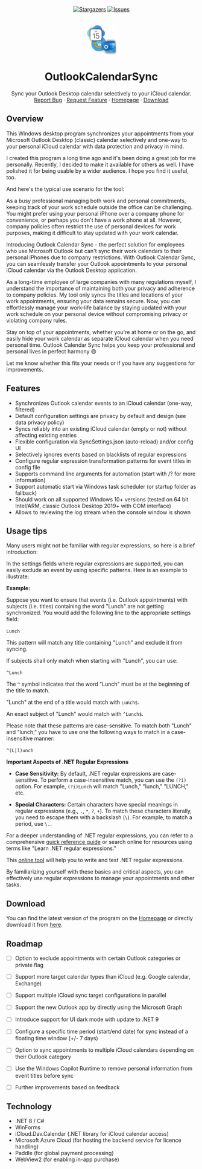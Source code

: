 <!-- SHIELDS -->
<div align="center">

[![Stargazers][stars-shield]][stars-url]
[![Issues][issues-shield]][issues-url]

</div>

<!-- PROJECT LOGO -->
<br />
<div align="center">
  <a href="https://github.com/thgossler/OutlookCalendarSync-pub">
    <img src="images/logo.png" alt="Logo" width="80" height="80">
  </a>

  <h1 align="center">OutlookCalendarSync</h1>

  <p align="center">
    Sync your Outlook Desktop calendar selectively to your iCloud calendar.
    <br />
    <a href="https://github.com/thgossler/OutlookCalendarSync-pub/issues">Report Bug</a>
    ·
    <a href="https://github.com/thgossler/OutlookCalendarSync-pub/issues">Request Feature</a>
    ·
    <a href="https://www.apps.thomas-gossler.de/OutlookCalendarSync/">Homepage</a>
    ·
    <a href="https://thomasgossler.blob.core.windows.net/outlookcalendarsync/OutlookCalendarSync-Setup.exe">Download</a>
  </p>
</div>


## Overview

This Windows desktop program synchronizes your appointments from your Microsoft Outlook Desktop (classic) calendar 
selectively and one-way to your personal iCloud calendar with data protection and privacy in mind.

I created this program a long time ago and it's been doing a great job for me personally. Recently, I decided to make
it available for others as well. I have polished it for being usable by a wider audience. I hope you find it useful, too. 

And here's the typical use scenario for the tool:

As a busy professional managing both work and personal commitments, keeping track of your work schedule outside the
office can be challenging. You might prefer using your personal iPhone over a company phone for convenience, or perhaps
you don't have a work phone at all. However, company policies often restrict the use of personal devices for work
purposes, making it difficult to stay updated with your work calendar.

Introducing Outlook Calendar Sync - the perfect solution for employees who use Microsoft Outlook but can't sync their
work calendars to their personal iPhones due to company restrictions. With Outlook Calendar Sync, you can seamlessly
transfer your Outlook appointments to your personal iCloud calendar via the Outlook Desktop application.

As a long-time employee of large companies with many regulations myself, I understand the importance of maintaining both
your privacy and adherence to company policies. My tool only syncs the titles and locations of your work appointments,
ensuring your data remains secure. Now, you can effortlessly manage your work-life balance by staying updated with your
work schedule on your personal device without compromising privacy or violating company rules.

Stay on top of your appointments, whether you're at home or on the go, and easily hide your work calendar as separate
iCloud calendar when you need personal time. Outlook Calendar Sync helps you keep your professional and personal lives
in perfect harmony :smile:

Let me know whether this fits your needs or if you have any suggestions for improvements.


## Features

- Synchronizes Outlook calendar events to an iCloud calendar (one-way, filtered)
- Default configuration settings are privacy by default and design (see data privacy policy)
- Syncs reliably into an existing iCloud calendar (empty or not) without affecting existing entries
- Flexible configuration via SyncSettings.json (auto-reload) and/or config UI
- Selectively ignores events based on blacklists of regular expressions
- Configure regular expression transformation patterns for event titles in config file
- Supports command line arguments for automation (start with /? for more information)
- Support automatic start via Windows task scheduler (or startup folder as fallback)
- Should work on all supported Windows 10+ versions (tested on 64 bit Intel/ARM, classic Outlook Desktop 2019+ with COM interface)
- Allows to reviewing the log stream when the console window is shown


## Usage tips

Many users might not be familiar with regular expressions, so here is a brief introduction:

In the settings fields where regular expressions are supported, you can easily exclude an event by using specific patterns. Here is an example to illustrate:

**Example:**

Suppose you want to ensure that events (i.e. Outlook appointments) with subjects (i.e. titles) containing the word "Lunch" are not getting synchronized. You would add the following line to the appropriate settings field:

`Lunch`

This pattern will match any title containing "Lunch" and exclude it from syncing. 

If subjects shall only match when starting with "Lunch", you can use:

`^Lunch`

The `^` symbol indicates that the word "Lunch" must be at the beginning of the title to match.

"Lunch" at the end of a title would match with `Lunch$`.

An exact subject of "Lunch" would match with `^Lunch$`.

Please note that these patterns are case-sensitive. To match both "Lunch" and "lunch," you have to use one the following ways to match in a case-insensitive manner:

`^(L|l)unch`

**Important Aspects of .NET Regular Expressions**

- **Case Sensitivity:** By default, .NET regular expressions are case-sensitive. To perform a case-insensitive match, you can use the `(?i)` option. For example, `(?i)Lunch` will match "Lunch," "lunch," "LUNCH," etc.

- **Special Characters:** Certain characters have special meanings in regular expressions (e.g., `.`, `*`, `?`, `+`). To match these characters literally, you need to escape them with a backslash (`\`). For example, to match a period, use `\.`.

For a deeper understanding of .NET regular expressions, you can refer to a comprehensive [quick reference guide](https://download.microsoft.com/download/D/2/4/D240EBF6-A9BA-4E4F-A63F-AEB6DA0B921C/Regular%20expressions%20quick%20reference.pdf) or search online for resources using terms like "Learn .NET regular expressions."

This [online tool](https://regex101.com/r/mziATF/1) will help you to write and test .NET regular expressions.

By familiarizing yourself with these basics and critical aspects, you can effectively use regular expressions to manage your appointments and other tasks.


## Download

You can find the latest version of the program on the 
<a href="https://www.apps.thomas-gossler.de/OutlookCalendarSync/" target="_blank">Homepage</a> 
or directly download it from 
[here](https://thomasgossler.blob.core.windows.net/outlookcalendarsync/OutlookCalendarSync-Setup.exe).


## Roadmap

- [ ] Option to exclude appointments with certain Outlook categories or private
  flag
- [ ] Support more target calendar types than iCloud (e.g. Google calendar, Exchange)
- [ ] Support multiple iCloud sync target configurations in parallel
- [ ] Support the new Outlook app by directly using the Microsoft Graph
- [ ] Introduce support for UI dark mode with update to .NET 9
- [ ] Configure a specific time period (start/end date) for sync instead of a
  floating time window (+/- 7 days)
- [ ] Option to sync appointments to multiple iCloud calendars depending on
  their Outlook category
- [ ] Use the Windows Copilot Runtime to remove personal information from event
  titles before sync
- [ ] Further improvements based on feedback


## Technology

- .NET 8 / C#
- WinForms
- iCloud.Dav.Calendar (.NET library for iCloud calendar access)
- Microsoft Azure Cloud (for hosting the backend service for licence handling)
- Paddle (for global payment processing)
- WebView2 (for enabling in-app purchase)


<!-- MARKDOWN LINKS & IMAGES (https://www.markdownguide.org/basic-syntax/#reference-style-links) -->
[contributors-shield]: https://img.shields.io/github/contributors/thgossler/OutlookCalendarSync-pub.svg
[contributors-url]: https://github.com/thgossler/OutlookCalendarSync-pub/graphs/contributors
[forks-shield]: https://img.shields.io/github/forks/thgossler/OutlookCalendarSync-pub.svg
[forks-url]: https://github.com/thgossler/OutlookCalendarSync-pub/network/members
[stars-shield]: https://img.shields.io/github/stars/thgossler/OutlookCalendarSync-pub.svg
[stars-url]: https://github.com/thgossler/OutlookCalendarSync-pub/stargazers
[issues-shield]: https://img.shields.io/github/issues/thgossler/OutlookCalendarSync-pub.svg
[issues-url]: https://github.com/thgossler/OutlookCalendarSync-pub/issues
